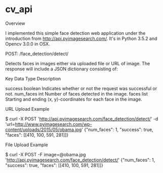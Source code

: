 # cv_api

Overview

I implemented this simple face detection web application under the introduction from http://api.pyimagesearch.com/. It's in Python 3.5.2 and Opencv 3.0.0 in OSX.  

POST: /face_detection/detect/

Detects faces in images either via uploaded file or URL of image. The response will include a JSON dictionary consisting of:

Key	Data Type	Description

success	boolean	Indicates whether or not the request was successful or not.
num_faces	int	Number of faces detected in the image.
faces	list	Starting and ending (x, y)-coordinates for each face in the image.

URL Upload Example

$ curl -X POST 'http://api.pyimagesearch.com/face_detection/detect/' -d 'url=http://www.pyimagesearch.com/wp-content/uploads/2015/05/obama.jpg'
{"num_faces": 1, "success": true, "faces": [[410, 100, 591, 281]]}

File Upload Example

$ curl -X POST -F image=@obama.jpg 'http://api.pyimagesearch.com/face_detection/detect/'
{"num_faces": 1, "success": true, "faces": [[410, 100, 591, 281]]}
